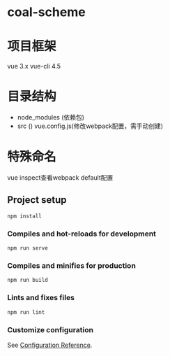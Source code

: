 # coal-scheme
# 项目框架
vue 3.x
vue-cli 4.5

# 目录结构

- node_modules (依赖包)
- src ()
vue.config.js(修改webpack配置，需手动创建)
# 特殊命名
vue inspect查看webpack default配置
## Project setup
```
npm install
```

### Compiles and hot-reloads for development
```
npm run serve
```

### Compiles and minifies for production
```
npm run build
```

### Lints and fixes files

```
npm run lint
```

### Customize configuration

See [Configuration Reference](https://cli.vuejs.org/config/).
